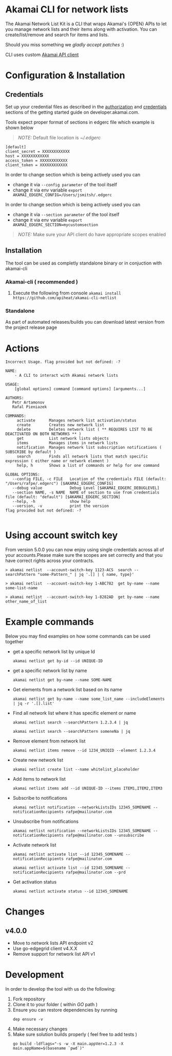 # Akamai CLI for network lists
The Akamai Network List Kit is a CLI that wraps Akamai's {OPEN} APIs to let you manage network lists and their items along with activation. You can create/list/remove and search for items and lists.

Should you miss something we *gladly accept patches* :)

CLI uses custom [Akamai API client](https://github.com/apiheat/go-edgegrid)

# Configuration & Installation

## Credentials
Set up your credential files as described in the [authorization](https://developer.akamai.com/introduction/Prov_Creds.html) and [credentials](https://developer.akamai.com/introduction/Conf_Client.html) sections of the getting started guide on developer.akamai.com.

Tools expect proper format of sections in edgerc file which example is shown below

>*NOTE:* Default file location is *~/.edgerc*

```
[default]
client_secret = XXXXXXXXXXXX
host = XXXXXXXXXXXX
access_token = XXXXXXXXXXXX
client_token = XXXXXXXXXXXX
```

In order to change section which is being actively used you can
* change it via `--config parameter` of the tool itself
* change it via env variable `export AKAMAI_EDGERC_CONFIG=/Users/jsmitsh/.edgerc`

In order to change section which is being actively used you can
* change it via `--section parameter` of the tool itself
* change it via env variable `export AKAMAI_EDGERC_SECTION=mycustomsection`

>*NOTE:* Make sure your API client do have appropriate scopes enabled

## Installation
The tool can be used as completly standalone binary or in conjuction with akamai-cli 

### Akamai-cli ( recommended )

1.  Execute the following from console
    `akamai install https://github.com/apiheat/akamai-cli-netlist`

### Standalone
As part of automated releases/builds you can download latest version from the project release page

# Actions

```shell
Incorrect Usage. flag provided but not defined: -?

NAME:
    - A CLI to interact with Akamai network lists

USAGE:
    [global options] command [command options] [arguments...]

AUTHORS:
   Petr Artamonov
   Rafal Pieniazek

COMMANDS:
     activate      Manages network list activation/status
     create        Creates new network list
     delete        Deletes network list ( ** REQUIRES LIST TO BE DEACTIVATED ON BOTH NETWORKS ** )
     get           List network lists objects
     items         Manages items in network lists
     notification  Manages network list subscription notifications ( SUBSCRIBE by default ) 
     search        Finds all network lists that match specific expression ( either name or network element )
     help, h       Shows a list of commands or help for one command

GLOBAL OPTIONS:
   --config FILE, -c FILE   Location of the credentials FILE (default: "/Users/rafpe/.edgerc") [$AKAMAI_EDGERC_CONFIG]
   --debug value            Debug Level [$AKAMAI_EDGERC_DEBUGLEVEL]
   --section NAME, -s NAME  NAME of section to use from credentials file (default: "default") [$AKAMAI_EDGERC_SECTION]
   --help, -h               show help
   --version, -v            print the version
flag provided but not defined: -?


```

# Using account switch key
From version 5.0.0 you can now enjoy using single credentials across all of your accounts.Please make sure the scopes are set correctly and that you have correct rights across your contracts. 

```
> akamai netlist  --account-switch-key 1123-ACS  search --searchPattern "some-Pattern_" | jq '.[] | { name, type}'

> akamai netlist  --account-switch-key 1-ABC782  get by-name --name some-list-name

> akamai netlist  --account-switch-key 1-8282AD  get by-name --name other_name_of_list
```

# Example commands
Below you may find examples on how some commands can be used together 
* get a specific network list by unique Id
   ```
   akamai netlist get by-id --id UNIQUE-ID
   ```

* get a specific network list by name
   ```
   akamai netlist get by-name --name SOME-NAME
   ```

* Get elements from a network list based on its name 
   ```
   akamai netlist get by-name --name some_list_name --includeElements | jq -r '.[].list'
   ```

* Find all network list where it has specific element or name
   ```
   akamai netlist search --searchPattern 1.2.3.4 | jq

   akamai netlist search --searchPattern someneNa | jq 
   ```

* Remove element from network list 
   ```
   akamai netlist items remove --id 1234_UNIQID --element 1.2.3.4
   ```

* Create new network list
   ```
   akamai netlist create list --name whitelist_placeholder
   ```

* Add items to network list 
   ```
   akamai netlist items add --id UNIQUE-ID --items ITEM1,ITEM2,ITEM3
   ```
* Subscribe to notifications 
   ```
   akamai netlist notification --networkListsIDs 12345_SOMENAME --notificationRecipients rafpe@mailinator.com
   ```

* Unsubscribe from notifications 
   ```
   akamai netlist notification --networkListsIDs 12345_SOMENAME --notificationRecipients rafpe@mailinator.com --unsubscribe
   ```
* Activate network list 
   ```
   akamai netlist activate list --id 12345_SOMENAME --notificationRecipients rafpe@mailinator.com

   akamai netlist activate list --id 12345_SOMENAME --notificationRecipients rafpe@mailinator.com --prd
   ```
* Get activation status
   ```
   akamai netlist activate status --id 12345_SOMENAME 
   ```


# Changes 
## v4.0.0
* Move to network lists API endpoint v2
* Use go-edgegrid client v4.X.X
* Remove support for network list API v1

# Development
In order to develop the tool with us do the following:
1. Fork repository
1. Clone it to your folder ( within *GO* path )
1. Ensure you can restore dependencies by running 
   ```shell
   dep ensure -v
   ```
1. Make necessary changes
1. Make sure solution builds properly ( feel free to add tests )
   ```shell
   go build -ldflags="-s -w -X main.appVer=1.2.3 -X main.appName=$(basename `pwd`)"
   ```